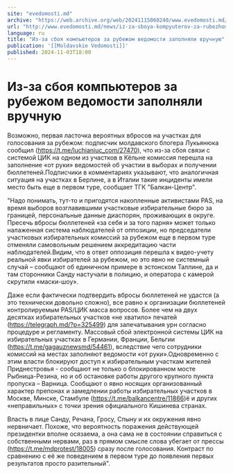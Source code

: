 ```yaml
---
site: "evedomosti.md"
archive: "https://web.archive.org/web/20241115060240/www.evedomosti.md/news/iz-za-sboya-kompyuterov-za-rubezhom-zapolnyali-vruchnuyu-ved"
url: "http://www.evedomosti.md/news/iz-za-sboya-kompyuterov-za-rubezhom-zapolnyali-vruchnuyu-ved"
language: ru
title: "Из-за сбоя компьютеров за рубежом ведомости заполняли вручную"
publication: '[[Moldavskie Vedomosti]]'
published: 2024-11-03T18:00
---
```


# Из-за сбоя компьютеров за рубежом ведомости заполняли вручную

Возможно, первая ласточка вероятных вбросов на участках для голосования за рубежом: подписчик молдавского блогера Лукьянюка сообщил (https://t.me/luchianiuc_com/27470), что из-за сбоя связи с системой ЦИК на одном из участков в Кёльне комиссия перешла на заполнение «от руки» ведомостей об участии в выборах и получении бюллетеней.Подписчики в комментариях указывают, что аналогичная ситуация на участках в Берлине, а в Италии такие инциденты имели место быть еще в первом туре, сообщает ТГК "Балкан-Центр".

"Надо понимать, тут-то и пригодятся накопленные активистами PAS, на время выборов возглавившими участковые избирательные бюро за границей, персональные данные диаспорян, проживающих в округе. Пресечь вбросы бюллетеней «за себя и за того парня» может только налаженная система наблюдателей от оппозиции, но председатели участковых избирательных комиссий за рубежом еще в первом туре отменяли самовольным решением аккредитацию части наблюдателей.Видим, что в ответ оппозиция перешла к видео-учету реальной явки избирателей за рубежом, но это явно не системный случай – сообщают об единичном примере в эстонском Таллине, да и там сторонники Санду настучали в полицию, и оператора с камерой скрутили «маски-шоу».

Даже если фактически подтвердить вбросы бюллетеней не удастся (а это технически довольно сложно), все равно к организации бюллетеней контролируемым PAS/ЦИК масса вопросов. Более чем на двух десятках избирательных участков «не хватило» печатей (https://telegraph.md/?p=325499) для запечатывания урн согласно процедуре и регламенту. Массовый сбой электронной системы ЦИК на избирательных участках в Германии, Франции, Бельгии (https://t.me/gagauznewsmd/54461), вследствие чего сотрудники комиссий на местах заполняют ведомости «от руки».Одновременно с этим власти блокируют доступ к избирательным участкам жителей Приднестровья - сообщают не только о блокированном мосте Рыбница-Резина, но и об остановке работы другого крупного пункта пропуска – Варница. Сообщают о явно носящих организованный характер препонах и замедлении работы избирательных участков в Москве, Минске, Стамбуле (https://t.me/balkancentre/11866)ё и других «неправильных» с точки зрения официального Кишинева странах.

Власть в лице Санду, Речана, Гросу, Спыну и их окружения явно нервничает. Похоже, что вероятность поражения действующей президентки вполне осязаема, а она сама не в состоянии справиться с собственными нервами, раз в прямом смысле слова убегает от прессы (https://t.me/mdprotest/18005) сразу после голосования. Контраст по сравнению с её же поведением в первом туре до появления первых результатов просто разительный".